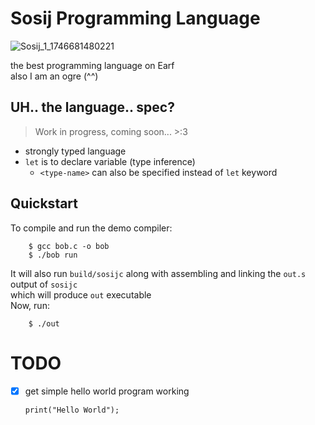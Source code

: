 # Sosij Programming Language

![Sosij_1_1746681480221](https://github.com/user-attachments/assets/6043bb37-f7a0-4e9a-8c72-995a734d1cbc)

the best programming language on Earf  
also I am an ogre (^^)  

## UH.. the language.. spec?
> Work in progress, coming soon... >:3  

- strongly typed language
- `let` is to declare variable (type inference)
    - `<type-name>` can also be specified instead of `let` keyword  

## Quickstart  
To compile and run the demo compiler:  
```shell
    $ gcc bob.c -o bob
    $ ./bob run
```

It will also run `build/sosijc` along with assembling and linking the `out.s` output of `sosijc`  
which will produce `out` executable  
Now, run:  
```shell
    $ ./out
```


# TODO
- [x] get simple hello world program working  
    ```
    print("Hello World");
    ```
